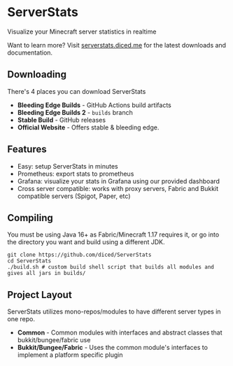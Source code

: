 # ServerStats
Visualize your Minecraft server statistics in realtime

Want to learn more? Visit [serverstats.diced.me](https://serverstats.diced.me) for the latest downloads and documentation.

## Downloading
There's 4 places you can download ServerStats
* **Bleeding Edge Builds** - GitHub Actions build artifacts
* **Bleeding Edge Builds 2** - `builds` branch
* **Stable Build** - GitHub releases
* **Official Website** - Offers stable & bleeding edge.

## Features
* Easy: setup ServerStats in minutes
* Prometheus: export stats to prometheus
* Grafana: visualize your stats in Grafana using our provided dashboard
* Cross server compatible: works with proxy servers, Fabric and Bukkit compatible servers (Spigot, Paper, etc)

## Compiling
You must be using Java 16+ as Fabric/Minecraft 1.17 requires it, or go into the directory you want and build using a different JDK.
```shell
git clone https://github.com/diced/ServerStats
cd ServerStats
./build.sh # custom build shell script that builds all modules and gives all jars in builds/
```

## Project Layout
ServerStats utilizes mono-repos/modules to have different server types in one repo.

* **Common** - Common modules with interfaces and abstract classes that bukkit/bungee/fabric use
* **Bukkit/Bungee/Fabric** - Uses the common module's interfaces to implement a platform specific plugin
